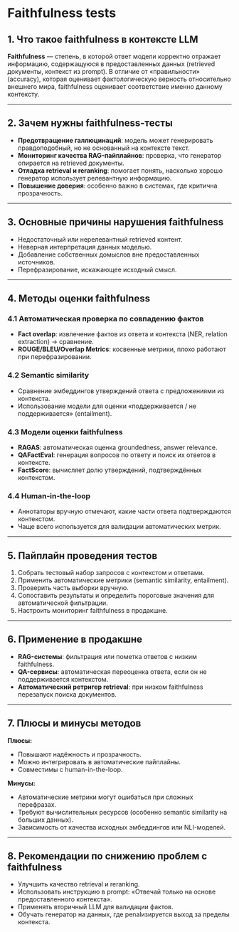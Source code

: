 # Faithfulness tests

## 1. Что такое faithfulness в контексте LLM

**Faithfulness** — степень, в которой ответ модели корректно отражает информацию, содержащуюся в предоставленных данных (retrieved документы, контекст из prompt). В отличие от «правильности» (accuracy), которая оценивает фактологическую верность относительно внешнего мира, faithfulness оценивает соответствие именно данному контексту.

---

## 2. Зачем нужны faithfulness-тесты

* **Предотвращение галлюцинаций**: модель может генерировать правдоподобный, но не основанный на контексте текст.
* **Мониторинг качества RAG-пайплайнов**: проверка, что генератор опирается на retrieved документы.
* **Отладка retrieval и reranking**: помогает понять, насколько хорошо генератор использует релевантную информацию.
* **Повышение доверия**: особенно важно в системах, где критична прозрачность.

---

## 3. Основные причины нарушения faithfulness

* Недостаточный или нерелевантный retrieved контент.
* Неверная интерпретация данных моделью.
* Добавление собственных домыслов вне предоставленных источников.
* Перефразирование, искажающее исходный смысл.

---

## 4. Методы оценки faithfulness

### 4.1 Автоматическая проверка по совпадению фактов

* **Fact overlap**: извлечение фактов из ответа и контекста (NER, relation extraction) → сравнение.
* **ROUGE/BLEU/Overlap Metrics**: косвенные метрики, плохо работают при перефразировании.

### 4.2 Semantic similarity

* Сравнение эмбеддингов утверждений ответа с предложениями из контекста.
* Использование модели для оценки «поддерживается / не поддерживается» (entailment).

### 4.3 Модели оценки faithfulness

* **RAGAS**: автоматическая оценка groundedness, answer relevance.
* **QAFactEval**: генерация вопросов по ответу и поиск их ответов в контексте.
* **FactScore**: вычисляет долю утверждений, подтверждённых контекстом.

### 4.4 Human-in-the-loop

* Аннотаторы вручную отмечают, какие части ответа подтверждаются контекстом.
* Чаще всего используется для валидации автоматических метрик.

---

## 5. Пайплайн проведения тестов

1. Собрать тестовый набор запросов с контекстом и ответами.
2. Применить автоматические метрики (semantic similarity, entailment).
3. Проверить часть выборки вручную.
4. Сопоставить результаты и определить пороговые значения для автоматической фильтрации.
5. Настроить мониторинг faithfulness в продакшне.

---

## 6. Применение в продакшне

* **RAG-системы**: фильтрация или пометка ответов с низким faithfulness.
* **QA-сервисы**: автоматическая переоценка ответа, если он не поддерживается контекстом.
* **Автоматический ретригер retrieval**: при низком faithfulness перезапуск поиска документов.

---

## 7. Плюсы и минусы методов

**Плюсы:**

* Повышают надёжность и прозрачность.
* Можно интегрировать в автоматические пайплайны.
* Совместимы с human-in-the-loop.

**Минусы:**

* Автоматические метрики могут ошибаться при сложных перефразах.
* Требуют вычислительных ресурсов (особенно semantic similarity на больших данных).
* Зависимость от качества исходных эмбеддингов или NLI-моделей.

---

## 8. Рекомендации по снижению проблем с faithfulness

* Улучшить качество retrieval и reranking.
* Использовать инструкцию в prompt: «Отвечай только на основе предоставленного контекста».
* Применять вторичный LLM для валидации фактов.
* Обучать генератор на данных, где penalизируется выход за пределы контекста.
